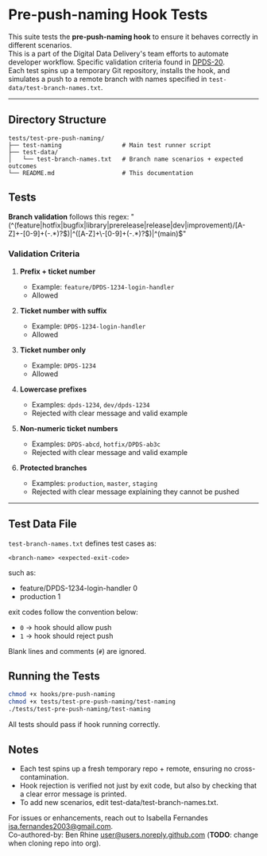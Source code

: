 # Pre-push-naming Hook Tests

This suite tests the **pre-push-naming hook** to ensure it behaves correctly in different scenarios.  
This is a part of the Digital Data Delivery's team efforts to automate developer workflow. Specific validation criteria found in [DPDS-20](https://dat.jeppesen.com/jira/browse/DPDS-20).  
Each test spins up a temporary Git repository, installs the hook, and simulates a push to a remote branch with names specified in `test-data/test-branch-names.txt`.

---

## Directory Structure
```
tests/test-pre-push-naming/
├── test-naming                 # Main test runner script
├── test-data/
│   └── test-branch-names.txt   # Branch name scenarios + expected outcomes    
└── README.md                   # This documentation
```

## Tests

**Branch validation** follows this regex: "(^(feature|hotfix|bugfix|library|prerelease|release|dev|improvement)\/[A-Z]+\-[0-9]+(-.*)?$)|^([A-Z]+\-[0-9]+(-.*)?$)|^(main)$"

### Validation Criteria

1. **Prefix + ticket number**  
   - Example: `feature/DPDS-1234-login-handler`  
   - Allowed  

2. **Ticket number with suffix**  
   - Example: `DPDS-1234-login-handler`  
   - Allowed  

3. **Ticket number only**  
   - Example: `DPDS-1234`  
   - Allowed  

4. **Lowercase prefixes**  
   - Examples: `dpds-1234`, `dev/dpds-1234`  
   - Rejected with clear message and valid example  

5. **Non-numeric ticket numbers**  
   - Examples: `DPDS-abcd`, `hotfix/DPDS-ab3c`  
   - Rejected with clear message and valid example  

6. **Protected branches**  
   - Examples: `production`, `master`, `staging`  
   - Rejected with clear message explaining they cannot be pushed  

---

## Test Data File

`test-branch-names.txt` defines test cases as:  
```
<branch-name> <expected-exit-code> 
```

such as:
   - feature/DPDS-1234-login-handler 0
   - production 1

exit codes follow the convention below:
- `0` → hook should allow push  
- `1` → hook should reject push  

Blank lines and comments (`#`) are ignored.

## Running the Tests

```bash
chmod +x hooks/pre-push-naming
chmod +x tests/test-pre-push-naming/test-naming
./tests/test-pre-push-naming/test-naming
```

All tests should pass if hook running correctly.

## Notes

- Each test spins up a fresh temporary repo + remote, ensuring no cross-contamination.
- Hook rejection is verified not just by exit code, but also by checking that a clear error message is printed.
- To add new scenarios, edit test-data/test-branch-names.txt.

For issues or enhancements, reach out to Isabella Fernandes <isa.fernandes2003@gmail.com>.    
Co-authored-by: Ben Rhine <user@users.noreply.github.com> (**TODO**: change when cloning repo into org).